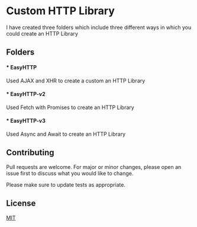 # Custom HTTP Library
I have created three folders which include three different ways in which you could create an HTTP Library

## Folders

#### * EasyHTTP
Used AJAX and XHR to create a custom an HTTP Library

#### * EasyHTTP-v2
Used Fetch with Promises to create an HTTP Library

#### * EasyHTTP-v3
Used Async and Await to create an HTTP Library



## Contributing
Pull requests are welcome. For major or minor changes, please open an issue first to discuss what you would like to change.

Please make sure to update tests as appropriate.

## License
[MIT](https://choosealicense.com/licenses/mit/)
